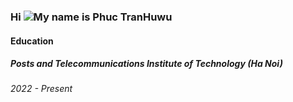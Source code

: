 ### Hi ![](https://user-images.githubusercontent.com/18350557/176309783-0785949b-9127-417c-8b55-ab5a4333674e.gif)My name is Phuc TranHuwu

#### **Education**
##### **Posts and Telecommunications Institute of Technology (Ha Noi)**  
###### *2022 - Present*
